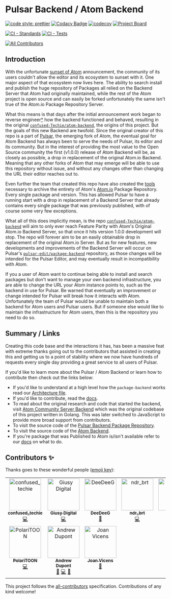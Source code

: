 # Pulsar Backend / Atom Backend
[![code style: prettier](https://img.shields.io/badge/code_style-prettier-ff69b4.svg?style=flat-square)](https://github.com/prettier/prettier)
[![Codacy Badge](https://app.codacy.com/project/badge/Grade/2a0877b7d4254cc098fb0da600056643)](https://www.codacy.com/gh/pulsar-edit/package-backend/dashboard?utm_source=github.com&amp;utm_medium=referral&amp;utm_content=pulsar-edit/package-backend&amp;utm_campaign=Badge_Grade)
[![codecov](https://codecov.io/gh/pulsar-edit/package-backend/branch/main/graph/badge.svg?token=LZ33F9DSH4)](https://codecov.io/gh/pulsar-edit/package-backend)
[![Project Board](https://img.shields.io/badge/Roadmap-GitHub%20Project%20Board-success)](https://github.com/orgs/pulsar-edit/projects/2/views/1)

[![CI - Standards](https://github.com/pulsar-edit/package-backend/actions/workflows/ci-standards.yml/badge.svg)](https://github.com/pulsar-edit/package-backend/actions/workflows/ci-standards.yml)
[![CI - Tests](https://github.com/pulsar-edit/package-backend/actions/workflows/ci-tests.yml/badge.svg)](https://github.com/pulsar-edit/package-backend/actions/workflows/ci-tests.yml)
<!-- ALL-CONTRIBUTORS-BADGE:START - Do not remove or modify this section -->
[![All Contributors](https://img.shields.io/badge/all_contributors-10-orange.svg?style=flat-square)](#contributors-)
<!-- ALL-CONTRIBUTORS-BADGE:END -->


## Introduction

With the unfortunate [sunset of Atom](https://github.blog/2022-06-08-sunsetting-atom/) announcement, the community of its users couldn't allow the editor and its ecosystem to sunset with it. One major aspect of that ecosystem now lives here. The ability to search install and publish the huge repository of Packages all relied on the Backend Server that Atom had originally maintained, while the rest of the Atom project is open source and can easily be forked unfortunately the same isn't true of the Atom.io Package Repository Server.

What this means is that days after the initial announcement work began to reverse engineer[*](/docs/reference/how-the-backend-was-built.md) how the backend functioned and behaved, resulting in the original [`confused-Techie/atom-backend`](https://github.com/confused-Techie/atom-backend), the origins of this project. But the goals of this new Backend are twofold.
Since the original creator of this repo is a part of [Pulsar](https://github.com/pulsar-edit), the emerging fork of Atom, the eventual goal for Atom Backend has always been to serve the needs of Pulsar, its editor and its community. But in the interest of providing the most value to the Open Source community the first (v1.0.0) release of Atom Backend will be, as closely as possible, a drop in replacement of the original Atom.io Backend. Meaning that any other forks of Atom that may emerge will be able to use this repository without issue, and without any changes other than changing the URL their editor reaches out to.

Even further the team that created this repo have also created the [tools](https://github.com/confused-Techie/AtomPackagesArchive) necessary to archive the entirety of Atom's [Atom.io](https://atom.io/packages) Package Repository. Every single package and version. This has allowed Pulsar to have a running start with a drop in replacement of a Backend Server that already contains every single package that was previously published, with of course some very few exceptions.

What all of this does implicitly mean, is the repo [`confused-Techie/atom-backend`](https://github.com/confused-Techie/atom-backend) will aim to only ever reach Feature Parity with Atom's Original Atom.io Backend Server, so that once it hits version 1.0.0 development will stop. The repo will forever aim to be an easily obtainable drop in replacement of the original Atom.io Server. But as for new features, new developments and improvements of the Backend Server will occur on Pulsar's [`pulsar-edit/package-backend`](https://github.com/pulsar-edit/package-backend) repository, as those changes will be intended for the Pulsar Editor, and may eventually result in incompatibility with Atom.

If you a user of Atom want to continue being able to install and search packages but don't want to manage your own backend infrastructure, you are able to change the URL your Atom instance points to, such as the backend in use for Pulsar. Be warned that eventually an improvement or change intended for Pulsar will break how it interacts with Atom. Unfortunately the team of Pulsar would be unable to maintain both a backend for Atom users and Pulsar users. But if someone else would like to maintain the infrastructure for Atom users, then this is the repository you need to do so.

## Summary / Links

Creating this code base and the interactions it has, has been a massive feat with extreme thanks going out to the contributors that assisted in creating this and getting us to a point of stability where we now have hundreds of requests every single day providing a great service to all users of Pulsar.

If you'd like to learn more about the Pulsar / Atom Backend or learn how to contribute then check out the links below:

* If you'd like to understand at a high level how the `package-backend` works read our [Architecture file](ARCHITECTURE.md).
* If you'd like to contribute, read the [docs](CONTRIBUTING.md).
* To read about the original research and code that started the backend, visit [Atom Community Server Backend](https://github.com/confused-Techie/atom-community-server-backend) which was the original codebase of this project written in Golang. This was later switched to JavaScript to provide more broad support from contributors.
* To visit the source code of the [Pulsar Backend Package Repository](https://github.com/pulsar-edit/package-backend).
* To visit the source code of the [Atom Backend](https://github.com/confused-Techie/atom-backend).
* If you're package that was Published to Atom is/isn't available refer to our [docs](/docs/reference/packages.md) on what to do.

## Contributors ✨

Thanks goes to these wonderful people ([emoji key](https://allcontributors.org/docs/en/emoji-key)):

<!-- ALL-CONTRIBUTORS-LIST:START - Do not remove or modify this section -->
<!-- prettier-ignore-start -->
<!-- markdownlint-disable -->
<table>
  <tbody>
    <tr>
      <td align="center" valign="top" width="14.28%"><a href="https://github.com/confused-Techie"><img src="https://avatars.githubusercontent.com/u/26921489?v=4?s=100" width="100px;" alt="confused_techie"/><br /><sub><b>confused_techie</b></sub></a><br /><a href="https://github.com/confused-Techie/atom-backend/commits?author=confused-Techie" title="Code">💻</a></td>
      <td align="center" valign="top" width="14.28%"><a href="https://github.com/Digitalone1"><img src="https://avatars.githubusercontent.com/u/25790525?v=4?s=100" width="100px;" alt="Giusy Digital"/><br /><sub><b>Giusy Digital</b></sub></a><br /><a href="https://github.com/confused-Techie/atom-backend/commits?author=Digitalone1" title="Code">💻</a></td>
      <td align="center" valign="top" width="14.28%"><a href="https://github.com/DeeDeeG"><img src="https://avatars.githubusercontent.com/u/20157115?v=4?s=100" width="100px;" alt="DeeDeeG"/><br /><sub><b>DeeDeeG</b></sub></a><br /><a href="#ideas-DeeDeeG" title="Ideas, Planning, & Feedback">🤔</a></td>
      <td align="center" valign="top" width="14.28%"><a href="https://github.com/ndr-brt"><img src="https://avatars.githubusercontent.com/u/8570990?v=4?s=100" width="100px;" alt="ndr_brt"/><br /><sub><b>ndr_brt</b></sub></a><br /><a href="https://github.com/confused-Techie/atom-backend/commits?author=ndr-brt" title="Code">💻</a></td>
      <td align="center" valign="top" width="14.28%"><a href="https://github.com/Daeraxa"><img src="https://avatars.githubusercontent.com/u/58074586?v=4?s=100" width="100px;" alt="Daeraxa"/><br /><sub><b>Daeraxa</b></sub></a><br /><a href="https://github.com/confused-Techie/atom-backend/commits?author=Daeraxa" title="Documentation">📖</a></td>
      <td align="center" valign="top" width="14.28%"><a href="http://justinwhite.info/"><img src="https://avatars.githubusercontent.com/u/6710794?v=4?s=100" width="100px;" alt="Justin White"/><br /><sub><b>Justin White</b></sub></a><br /><a href="https://github.com/confused-Techie/atom-backend/commits?author=kyjus25" title="Code">💻</a></td>
      <td align="center" valign="top" width="14.28%"><a href="https://github.com/Spiker985"><img src="https://avatars.githubusercontent.com/u/7829451?v=4?s=100" width="100px;" alt="Spiker985"/><br /><sub><b>Spiker985</b></sub></a><br /><a href="https://github.com/confused-Techie/atom-backend/commits?author=Spiker985" title="Documentation">📖</a></td>
    </tr>
    <tr>
      <td align="center" valign="top" width="14.28%"><a href="https://github.com/PolariTOON"><img src="https://avatars.githubusercontent.com/u/36267812?v=4?s=100" width="100px;" alt="PolariTOON"/><br /><sub><b>PolariTOON</b></sub></a><br /><a href="https://github.com/confused-Techie/atom-backend/commits?author=PolariTOON" title="Code">💻</a></td>
      <td align="center" valign="top" width="14.28%"><a href="https://andrewdupont.net/"><img src="https://avatars.githubusercontent.com/u/3450?v=4?s=100" width="100px;" alt="Andrew Dupont"/><br /><sub><b>Andrew Dupont</b></sub></a><br /><a href="https://github.com/confused-Techie/atom-backend/issues?q=author%3Asavetheclocktower" title="Bug reports">🐛</a> <a href="https://github.com/confused-Techie/atom-backend/commits?author=savetheclocktower" title="Code">💻</a> <a href="#userTesting-savetheclocktower" title="User Testing">📓</a></td>
      <td align="center" valign="top" width="14.28%"><a href="https://joanvicens.github.io/"><img src="https://avatars.githubusercontent.com/u/38570230?v=4?s=100" width="100px;" alt="Joan Vicens"/><br /><sub><b>Joan Vicens</b></sub></a><br /><a href="https://github.com/confused-Techie/atom-backend/commits?author=JoanVicens" title="Documentation">📖</a></td>
    </tr>
  </tbody>
</table>

<!-- markdownlint-restore -->
<!-- prettier-ignore-end -->

<!-- ALL-CONTRIBUTORS-LIST:END -->

This project follows the [all-contributors](https://github.com/all-contributors/all-contributors) specification. Contributions of any kind welcome!
